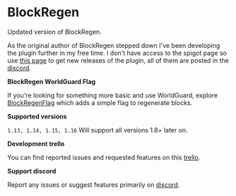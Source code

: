 # BlockRegen
Updated version of BlockRegen.

As the original author of BlockRegen stepped down I've been developing the plugin further in my free time.
I don't have access to the spigot page so use [this page](https://github.com/Wertik/BlockRegen/releases) to get new releases of the plugin, all of them are posted in the [discord](https://discord.gg/ZCxMca5).

**BlockRegen WorldGuard Flag**

If you're looking for something more basic and use WorldGuard, explore [BlockRegenFlag](https://github.com/Wertik/BlockRegenFlag) which adds a simple flag to regenerate blocks.

**Supported versions** 

``1.13, 1.14, 1.15, 1.16``
Will support all versions 1.8+ later on.

**Development trello** 

You can find reported issues and requested features on this [trello](https://trello.com/b/FfsHxZUW/blockregen).

**Support discord** 

Report any issues or suggest features primarily on [discord](https://discord.gg/ZCxMca5).

